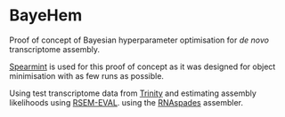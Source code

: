 BayeHem
=======

Proof of concept of Bayesian hyperparameter optimisation for *de novo* transcriptome assembly.

[Spearmint](https://github.com/HIPS/Spearmint)
is used for this proof of concept as it was designed for object minimisation with as few runs as possible.

Using test transcriptome data from [Trinity](https://github.com/trinityrnaseq/trinityrnaseq/blob/master/sample_data/)
and estimating assembly likelihoods using [RSEM-EVAL](http://deweylab.biostat.wisc.edu/detonate/rsem-eval.html).
using the [RNAspades](http://spades.bioinf.spbau.ru/rnaspades0.1.1) assembler.



